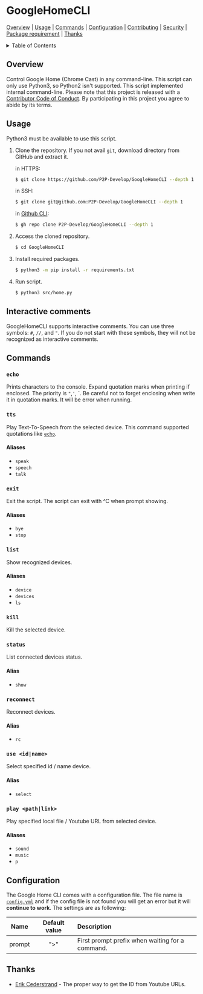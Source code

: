 # GoogleHomeCLI

[Overview](#overview) | [Usage](#usage) | [Commands](#commands) | [Configuration](#configuration) | [Contributing](CONTRIBUTING.md) | [Security](SECURITY.md) | [Package requirement](../requirements.txt) | [Thanks](#thanks)

<details>
<summary>Table of Contents</summary>

- [GoogleHomeCLI](#googlehomecli)
  - [Overview](#overview)
  - [Usage](#usage)
  - [Interactive comments](#interactive-comments)
  - [Commands](#commands)
    - [`echo`](#echo)
    - [`tts`](#tts)
      - [Aliases](#aliases)
    - [`exit`](#exit)
      - [Aliases](#aliases-1)
    - [`list`](#list)
      - [Aliases](#aliases-2)
    - [`kill`](#kill)
    - [`status`](#status)
      - [Alias](#alias)
    - [`reconnect`](#reconnect)
      - [Alias](#alias-1)
    - [`use <id|name>`](#use-idname)
      - [Alias](#alias-2)
    - [`play <path|link>`](#play-pathlink)
      - [Aliases](#aliases-3)
  - [Configuration](#configuration)
  - [Thanks](#thanks)

</details>

## Overview

Control Google Home (Chrome Cast) in any command-line.
This script can only use Python3, so Python2 isn't supported.
This script implemented internal command-line.
Please note that this project is released with a [Contributor Code of Conduct](CODE-OF-CONDUCT.md). By participating in this project you agree to abide by its terms.

## Usage

Python3 must be available to use this script.

1. Clone the repository.
   If you not avail `git`, download directory from GitHub and extract it.

   in HTTPS:

   ```bash
   $ git clone https://github.com/P2P-Develop/GoogleHomeCLI --depth 1
   ```

   in SSH:

   ```bash
   $ git clone git@github.com:P2P-Develop/GoogleHomeCLI --depth 1
   ```

   in [Github CLI](https://github.com/cli/cli):

   ```bash
   $ gh repo clone P2P-Develop/GoogleHomeCLI --depth 1
   ```

2. Access the cloned repository.

   ```bash
   $ cd GoogleHomeCLI
   ```

3. Install required packages.

   ```bash
   $ python3 -m pip install -r requirements.txt
   ```

4. Run script.
   ```bash
   $ python3 src/home.py
   ```

## Interactive comments

GoogleHomeCLI supports interactive comments.
You can use three symbols: `#`, `//`, and `"`.
If you do not start with these symbols, they will not be recognized as interactive comments.

## Commands

### `echo`

Prints characters to the console.
Expand quotation marks when printing if enclosed. The priority is `"`,`'`, \`.
Be careful not to forget enclosing when write it in quotation marks. It will be error when running.

### `tts`

Play Text-To-Speech from the selected device.
This command supported quotations like [`echo`](#echo).

#### Aliases

- `speak`
- `speech`
- `talk`

### `exit`

Exit the script.
The script can exit with ^C when prompt showing.

#### Aliases

- `bye`
- `stop`

### `list`

Show recognized devices.

#### Aliases

- `device`
- `devices`
- `ls`

### `kill`

Kill the selected device.

### `status`

List connected devices status.

#### Alias

- `show`

### `reconnect`

Reconnect devices.

#### Alias

- `rc`

### `use <id|name>`

Select specified id / name device.

#### Alias

- `select`

### `play <path|link>`

Play specified local file / Youtube URL from selected device.

#### Aliases

- `sound`
- `music`
- `p`

## Configuration

The Google Home CLI comes with a configuration file.
The file name is [`config.yml`](../src/config.yml) and if the config file is not found you will get an error but it will **continue to work**.
The settings are as following:

|  Name  | Default value | Description                                     |
| :----: | :-----------: | :---------------------------------------------- |
| prompt |      ">"      | First prompt prefix when waiting for a command. |

## Thanks

- [Erik Cederstrand](https://stackoverflow.com/questions/4356538/how-can-i-extract-video-id-from-youtubes-link-in-python) - The proper way to get the ID from Youtube URLs.
